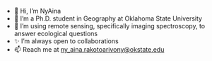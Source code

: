 - 👋 Hi, I’m NyAina
- 👀 I’m a Ph.D. student in Geography at Oklahoma State University
- 🌱 I’m using remote sensing, specifically imaging spectroscopy, to answer ecological questions
- ✨ I’m always open to collaborations
- 📫 Reach me at ny_aina.rakotoarivony@okstate.edu


<!---
NyAinaRakoto/NyAinaRakoto is a ✨ special ✨ repository because its `README.md` (this file) appears on your GitHub profile.
You can click the Preview link to take a look at your changes.
--->
